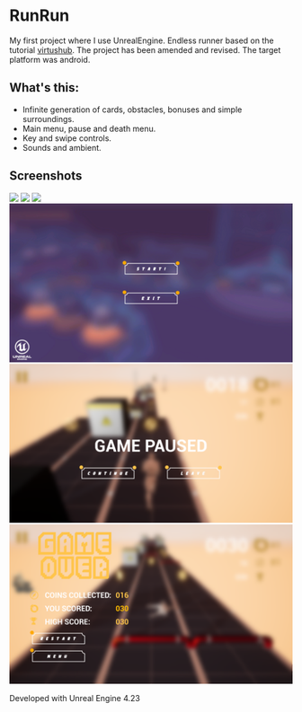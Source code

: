 # RunRun

My first project where I use UnrealEngine. Endless runner based on the tutorial [virtushub](https://www.virtushub.com/). The project has been amended and revised. The target platform was android.

## What's this:
* Infinite generation of cards, obstacles, bonuses and simple surroundings.
* Main menu, pause and death menu.
* Key and swipe controls.
* Sounds and ambient.

## Screenshots
<img src = https://github.com/Lminta/RunRun/blob/master/Screens/Screenshot%202020-05-26%20at%2015.36.45.png>
<img src = https://github.com/Lminta/RunRun/blob/master/Screens/Screenshot%202020-05-26%20at%2015.37.55.png>
<img src = https://github.com/Lminta/RunRun/blob/master/Screens/Screenshot%202020-05-26%20at%2015.41.32.png>
<img src = https://github.com/Lminta/RunRun/blob/master/Screens/Screenshot%202020-05-26%20at%2015.37.06.png>
<img src = https://github.com/Lminta/RunRun/blob/master/Screens/Screenshot%202020-05-26%20at%2015.37.42.png>
<img src = https://github.com/Lminta/RunRun/blob/master/Screens/Screenshot%202020-05-26%20at%2015.36.58.png>

Developed with Unreal Engine 4.23
